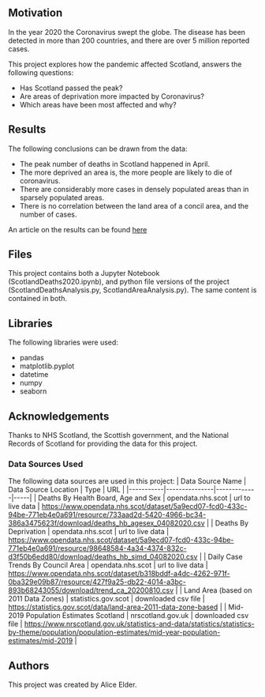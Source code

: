 ## Motivation
In the year 2020 the Coronavirus swept the globe. The disease has been detected in more than 200 countries, and there are over 5 million reported cases.

This project explores how the pandemic affected Scotland, answers the following questions:
- Has Scotland passed the peak?
- Are areas of deprivation more impacted by Coronavirus?
- Which areas have been most affected and why?

## Results
The following conclusions can be drawn from the data:
- The peak number of deaths in Scotland happened in April.
- The more deprived an area is, the more people are likely to die of coronavirus.
- There are considerably more cases in densely populated areas than in sparsely populated areas.
- There is no correlation between the land area of a concil area, and the number of cases.

An article on the results can be found [here](https://medium.com/@aliceelder/flattening-the-curve-the-impact-of-covid-19-in-scotland-85fdaa30a74c)

## Files
This project contains both a Jupyter Notebook (ScotlandDeaths2020.ipynb), and python file versions of the project (ScotlandDeathsAnalysis.py, ScotlandAreaAnalysis.py). The same content is contained in both.

## Libraries
The following libraries were used:
- pandas
- matplotlib.pyplot
- datetime
- numpy
- seaborn

## Acknowledgements
Thanks to NHS Scotland, the Scottish government, and the National Records of Scotland for providing the data for this project.

### Data Sources Used
The following data sources are used in this project:
| Data Source Name | Data Source Location | Type | URL |
|-----------|---------------|-------------|-----|
| Deaths By Health Board, Age and Sex | opendata.nhs.scot | url to live data | https://www.opendata.nhs.scot/dataset/5a9ecd07-fcd0-433c-94be-771eb4e0a691/resource/733aad2d-5420-4966-bc34-386a3475623f/download/deaths_hb_agesex_04082020.csv |
| Deaths By Deprivation | opendata.nhs.scot | url to live data | https://www.opendata.nhs.scot/dataset/5a9ecd07-fcd0-433c-94be-771eb4e0a691/resource/98648584-4a34-4374-832c-d3f50b6edd80/download/deaths_hb_simd_04082020.csv |
| Daily Case Trends By Council Area  | opendata.nhs.scot | url to live data | https://www.opendata.nhs.scot/dataset/b318bddf-a4dc-4262-971f-0ba329e09b87/resource/427f9a25-db22-4014-a3bc-893b68243055/download/trend_ca_20200810.csv |
| Land Area (based on 2011 Data Zones) | statistics.gov.scot | downloaded csv file | https://statistics.gov.scot/data/land-area-2011-data-zone-based |
| Mid-2019 Population Estimates Scotland | nrscotland.gov.uk | downloaded csv file | https://www.nrscotland.gov.uk/statistics-and-data/statistics/statistics-by-theme/population/population-estimates/mid-year-population-estimates/mid-2019 |

## Authors
This project was created by Alice Elder.
